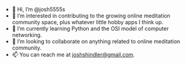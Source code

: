 - 👋 Hi, I’m @josh5555s
- 👀 I’m interested in contributing to the growing online meditation community space, plus whatever little hobby apps I think up.
- 🌱 I’m currently learning Python and the OSI model of computer networking.
- 💞️ I’m looking to collaborate on anything related to online meditation community.
- 📫 You can reach me at joshshindler@gmail.com.

<!---
josh5555s/josh5555s is a ✨ special ✨ repository because its `README.md` (this file) appears on your GitHub profile.
You can click the Preview link to take a look at your changes.
--->

